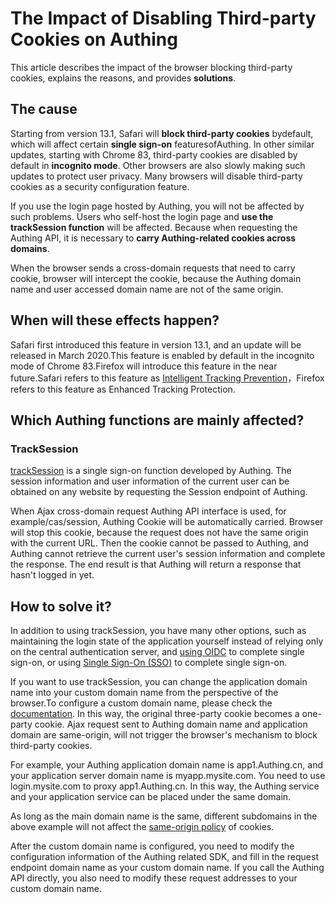 # The Impact of Disabling Third-party Cookies on Authing

This article describes the impact of the browser blocking third-party cookies, explains the reasons, and provides **solutions**.

## The cause

Starting from version 13.1, Safari will **block third-party cookies** bydefault, which will affect certain **single sign-on** featuresofAuthing. In other similar updates, starting with Chrome 83, third-party cookies are disabled by default in **incognito mode**. Other browsers are also slowly making such updates to protect user privacy. Many browsers will disable third-party cookies as a security configuration feature.

If you use the login page hosted by Authing, you will not be affected by such problems. Users who self-host the login page and **use the trackSession function** will be affected. Because when requesting the Authing API, it is necessary to **carry Authing-related cookies across domains**.

When the browser sends a cross-domain requests that need to carry cookie, browser will intercept the cookie, because the Authing domain name and user accessed domain name are not of the same origin.


## When will these effects happen?

Safari first introduced this feature in version 13.1, and an update will be released in March 2020.This feature is enabled by default in the incognito mode of Chrome 83.Firefox will introduce this feature in the near future.Safari refers to this feature as [Intelligent Tracking Prevention](https://webkit.org/blog/7675/intelligent-tracking-prevention/)，Firefox refers to this feature as Enhanced Tracking Protection.

## Which Authing functions are mainly affected?

### TrackSession

[trackSession](/en/reference/sdk-for-sso.md#tracksession) is a single sign-on function developed by Authing. The session information and user information of the current user can be obtained on any website by requesting the Session endpoint of Authing.

When Ajax cross-domain request Authing API interface is used, for example/cas/session, Authing Cookie will be automatically carried. Browser will stop this cookie, because the request does not have the same origin with the current URL. Then the cookie cannot be passed to Authing, and Authing cannot retrieve the current user&#39;s session information and complete the response. The end result is that Authing will return a response that hasn&#39;t logged in yet.

## How to solve it?

In addition to using trackSession, you have many other options, such as maintaining the login state of the application yourself instead of relying only on the central authentication server, and [using OIDC](/en/guides/federation/oidc.md) to complete single sign-on, or using [Single Sign-On (SSO)](/en/reference/sdk-for-sso.md) to complete single sign-on.

If you want to use trackSession, you can change the application domain name into your custom domain name from the perspective of the browser.To configure a custom domain name, please check the [documentation](/en/guides/deployment/custom-domain.md). In this way, the original three-party cookie becomes a one-party cookie. Ajax request sent to Authing domain name and application domain are same-origin, will not trigger the browser&#39;s mechanism to block third-party cookies.

For example, your Authing application domain name is app1.Authing.cn, and your application server domain name is myapp.mysite.com. You need to use login.mysite.com to proxy app1.Authing.cn. In this way, the Authing service and your application service can be placed under the same domain.

As long as the main domain name is the same, different subdomains in the above example will not affect the [same-origin policy](http://www.ruanyifeng.com/blog/2016/04/same-origin-policy.html) of cookies.

After the custom domain name is configured, you need to modify the configuration information of the Authing related SDK, and fill in the request endpoint domain name as your custom domain name. If you call the Authing API directly, you also need to modify these request addresses to your custom domain name.
